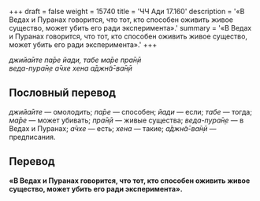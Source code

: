 +++
draft = false
weight = 15740
title = 'ЧЧ Ади 17.160'
description = '«В Ведах и Пуранах говорится, что тот, кто способен оживить живое существо, может убить его ради эксперимента».'
summary = '«В Ведах и Пуранах говорится, что тот, кто способен оживить живое существо, может убить его ради эксперимента».'
+++

_джийа̄ите па̄ре йади, табе ма̄ре пра̄н̣ӣ  
веда-пура̄н̣е а̄чхе хена а̄джн̃а̄-ва̄н̣ӣ_

## Пословный перевод

_джийа̄ите_ — омолодить; _па̄ре_ — способен; _йади_ — если; _табе_ — тогда; _ма̄ре_ — может убивать; _пра̄н̣ӣ_ — живые существа; _веда_\-_пура̄н̣е_ — в Ведах и Пуранах; _а̄чхе_ — есть; _хена_ — такие; _а̄джн̃а̄_\-_ва̄н̣ӣ_ — предписания.

## Перевод

**«В Ведах и Пуранах говорится, что тот, кто способен оживить живое существо, может убить его ради эксперимента».**
